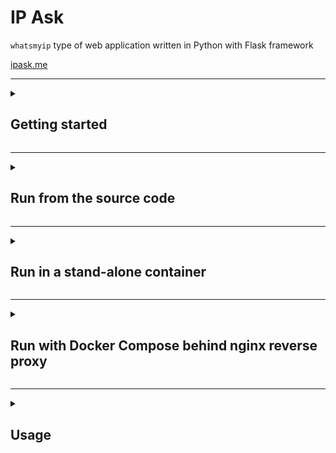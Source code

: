 # IP Ask

`whatsmyip` type of web application written in Python with Flask framework

[ipask.me](https://ipask.me)

---

<details>
<summary>
  
## Getting started

</summary>

- Install Git and Python:

  ```
  sudo pacman -S git python
  ```

- Clone the git repository:

  ```sh
  git clone https://github.com/pnedkov/ipask.git
  cd ipask/
  ```

- Create and activate the Python virtual environment:

  ```sh
  python -m venv .venv
  source .venv/bin/activate
  ```

- Install the required Python packages:

  ```sh
  pip install -r requirements.txt
  ```

- (Optional) Download the GeoIP database:

  The GeoIP feature is toggled with the `GEOIP` environment variable which is disabled by default. Enabling `GEOIP` would not do any good if the client's IP address is from a private network. The `GeoLite2-City.mmdb` file is being included in the container - check the `Dockerfile`.

  Credit: https://github.com/P3TERX/GeoLite.mmdb

  - wget:
    ```
    wget git.io/GeoLite2-City.mmdb -P resources/
    ```
  - curl:
    ```
    curl -L git.io/GeoLite2-City.mmdb -o resources/GeoLite2-City.mmdb
    ```

</details>

---

<details>
<summary>
  
## Run from the source code

</summary>

- Environment variables:
  | Environment variable | Default value |
  | --- | --- |
  | GEOIP | `false` |
  | REVERSE_DNS_LOOKUP | `false` |

- Run using `run.py`:

  ```sh
  python run.py
  ```

  Example:

  ```sh
  REVERSE_DNS_LOOKUP=true python run.py
  ```

- Run using `run.sh` (recommended):

  This will run the application with the Python WSGI HTTP Server - [gunicorn](https://gunicorn.org):

  ```sh
  ./run.sh
  ```

  Gunicorn-specific environment variables:
  | Environment variable | Default value |
  | --- | --- |
  | GUNICORN_SERVER | `ipask` |
  | [GUNICORN_WORKERS](https://docs.gunicorn.org/en/stable/settings.html#workers) | `CPU Cores * 2 + 1` |
  | [GUNICORN_THREADS](https://docs.gunicorn.org/en/stable/settings.html#threads) | `1` |

  Example:

  ```sh
  REVERSE_DNS_LOOKUP=true GUNICORN_WORKERS=3 ./run.sh
  ```

</details>

---

<details>
<summary>
  
## Run in a stand-alone container

</summary>

- Prerequisites:

  ```sh
  sudo pacman -S docker docker-compose docker-buildx
  sudo usermod -aG docker $USER
  sudo systemctl enable --now docker.service
  ```

- Build:

  ```sh
  docker build -t ipask .
  ```

- Run:
  ```sh
  docker run -d -p 8080:8080 ipask
  ```

</details>

---

<details>
<summary>
  
## Run with Docker Compose behind nginx reverse proxy

</summary>
      
* Generate a self-signed test key-pair utilized by the nginx reverse proxy.
  
  Review the environment variables inside `resources/generate_cert.sh` and set them accordingly.
  For example:
  ```sh
  CN=yourdomain.com ./resources/generate_cert.sh
  ```
  Or you could use your own key and certificate. `docker-compose.yaml` expects to find them here:
  - $HOME/.nginx/key.pem
  - $HOME/.nginx/cert.pem

- (Option A): Pull the latest container version from hub.docker.com and run it:
  ```sh
  docker compose -f docker-compose.yaml up -d
  ```
- (Option B): Build the container from the source and run it:
  ```sh
  docker compose up -d
  ```
  Use the `--build` option in order to force the build process in case you already have the `ipask` container and want a new one.

</details>

---

<details>
<summary>
  
## Usage

</summary>

- If running `ipask` as a stand-alone application:

  ```sh
  $ curl <host>:8080
  $ wget -qO - <host>:8080
  ```

  Or navigate to `http://<host>:8080` from your browser.

- If runing `ipask` with nginx reverse proxy:

  ```sh
  $ curl -kL <host>
  $ wget --no-check-certificate -qO - <host>
  ```

  Or navigate to `<host>` from your browser. It will automatically redirect to https.

- Available URL paths:
  | Path | Alias | Description |
  | --- | --- | --- |
  | `/ip` | | IP address |
  | `/host` | `/h` | Hostname or FQDN (if `REVERSE_DNS_LOOKUP` is enabled) |
  | `/xff` | | X-Forwarded-For header |
  | `/city` | `/ci` | City (if `GEOIP` is enabled) |
  | `/region` | `/reg` | Region (if `GEOIP` is enabled) |
  | `/country` | `/co` | Country (if `GEOIP` is enabled) |
  | `/location` | `/loc` | GPS Coordinates (if `GEOIP` is enabled) |
  | `/ua` | | User-Agent request header |
  | `/headers` | `/he` | All headers |
  | `/version` | `/ver` | Application version (commit hash) |

</details>
